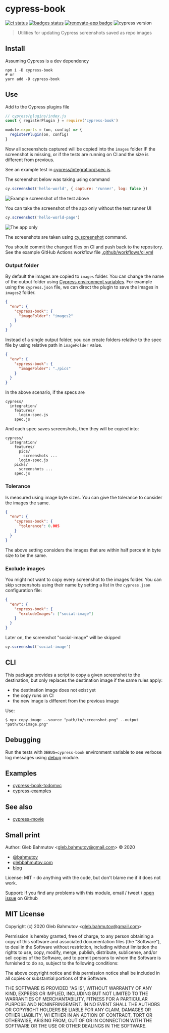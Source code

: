 # cypress-book
[![ci status][ci image]][ci url] [![badges status][badges image]][badges url] [![renovate-app badge][renovate-badge]][renovate-app] ![cypress version](https://img.shields.io/badge/cypress-9.1.1-brightgreen)
> Utilities for updating Cypress screenshots saved as repo images

## Install

Assuming Cypress is a dev dependency

```
npm i -D cypress-book
# or
yarn add -D cypress-book
```

## Use

Add to the Cypress plugins file

```js
// cypress/plugins/index.js
const { registerPlugin } = require('cypress-book')

module.exports = (on, config) => {
  registerPlugin(on, config)
}
```

Now all screenshots captured will be copied into the `images` folder IF the screenshot is missing, or if the tests are running on CI and the size is different from previous.

See an example test in [cypress/integration/spec.js](cypress/integration/spec.js).

The screenshot below was taking using command

```js
cy.screenshot('hello-world', { capture: 'runner', log: false })
```

![Example screenshot of the test above](./images/hello-world.png)

You can take the screenshot of the app only without the test runner UI

```js
cy.screenshot('hello-world-page')
```

![The app only](./images/hello-world-page.png)

The screenshots are taken using [cy.screenshot](https://on.cypress.io/screenshot) command.

You should commit the changed files on CI and push back to the repository. See the example GitHub Actions workflow file [.github/workflows/ci.yml](.github/workflows/ci.yml)

### Output folder

By default the images are copied to `images` folder. You can change the name of the output folder using [Cypress environment variables](https://on.cypress.io/environment-variables). For example using the `cypress.json` file, we can direct the plugin to save the images in `images2` folder.

```json
{
  "env": {
    "cypress-book": {
      "imageFolder": "images2"
    }
  }
}
```

Instead of a single output folder, you can create folders relative to the spec file by using relative path in `imageFolder` value.

```json
{
  "env": {
    "cypress-book": {
      "imageFolder": "./pics"
    }
  }
}
```

In the above scenario, if the specs are

```
cypress/
  integration/
    features/
      login-spec.js
    spec.js
```

And each spec saves screenshots, then they will be copied into:

```
cypress/
  integration/
    features/
      pics/
        screenshots ...
      login-spec.js
    picks/
      screenshots ...
    spec.js
```

### Tolerance

Is measured using image byte sizes. You can give the tolerance to consider the images the same.

```json
{
  "env": {
    "cypress-book": {
      "tolerance": 0.005
    }
  }
}
```

The above setting considers the images that are within half percent in byte size to be the same.

### Exclude images

You might not want to copy every screenshot to the images folder. You can skip screenshots using their name by setting a list in the `cypress.json` configuration file:

```json
{
  "env": {
    "cypress-book": {
      "excludeImages": ["social-image"]
    }
  }
}
```

Later on, the screenshot "social-image" will be skipped

```js
cy.screenshot('social-image')
```

## CLI

This package provides a script to copy a given screenshot to the destination, but only replaces the destination image if the same rules apply:

- the destination image does not exist yet
- the copy runs on CI
- the new image is different from the previous image

Use:

```
$ npx copy-image --source "path/to/screenshot.png" --output "path/to/image.png"
```

## Debugging

Run the tests with `DEBUG=cypress-book` environment variable to see verbose log messages using [debug](https://www.npmjs.com/package/debug) module.

## Examples

- [cypress-book-todomvc](https://github.com/bahmutov/cypress-book-todomvc)
- [cypress-examples](https://github.com/bahmutov/cypress-examples)

## See also

- [cypress-movie](http://github.com/bahmutov/cypress-movie)

## Small print

Author: Gleb Bahmutov &lt;gleb.bahmutov@gmail.com&gt; &copy; 2020

- [@bahmutov](https://twitter.com/bahmutov)
- [glebbahmutov.com](https://glebbahmutov.com)
- [blog](https://glebbahmutov.com/blog)

License: MIT - do anything with the code, but don't blame me if it does not work.

Support: if you find any problems with this module, email / tweet /
[open issue](https://github.com/bahmutov/cypress-book/issues) on Github

## MIT License

Copyright (c) 2020 Gleb Bahmutov &lt;gleb.bahmutov@gmail.com&gt;

Permission is hereby granted, free of charge, to any person
obtaining a copy of this software and associated documentation
files (the "Software"), to deal in the Software without
restriction, including without limitation the rights to use,
copy, modify, merge, publish, distribute, sublicense, and/or sell
copies of the Software, and to permit persons to whom the
Software is furnished to do so, subject to the following
conditions:

The above copyright notice and this permission notice shall be
included in all copies or substantial portions of the Software.

THE SOFTWARE IS PROVIDED "AS IS", WITHOUT WARRANTY OF ANY KIND,
EXPRESS OR IMPLIED, INCLUDING BUT NOT LIMITED TO THE WARRANTIES
OF MERCHANTABILITY, FITNESS FOR A PARTICULAR PURPOSE AND
NONINFRINGEMENT. IN NO EVENT SHALL THE AUTHORS OR COPYRIGHT
HOLDERS BE LIABLE FOR ANY CLAIM, DAMAGES OR OTHER LIABILITY,
WHETHER IN AN ACTION OF CONTRACT, TORT OR OTHERWISE, ARISING
FROM, OUT OF OR IN CONNECTION WITH THE SOFTWARE OR THE USE OR
OTHER DEALINGS IN THE SOFTWARE.

[ci image]: https://github.com/bahmutov/cypress-book/workflows/ci/badge.svg?branch=main
[ci url]: https://github.com/bahmutov/cypress-book/actions
[badges image]: https://github.com/bahmutov/cypress-book/workflows/badges/badge.svg?branch=main
[badges url]: https://github.com/bahmutov/cypress-book/actions
[renovate-badge]: https://img.shields.io/badge/renovate-app-blue.svg
[renovate-app]: https://renovateapp.com/
